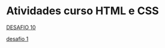 # Atividades curso HTML e CSS
<a href="https://samucspop.github.io/Atividades-curso-HTML-e-CSS/desafios/modulo 2/desafios 010/desafio 010.html/"> DESAFIO 10</a>


 <a href="https://samucspop.github.io/Atividades-curso-HTML-e-CSS/desfios/modulo 1/desafio 1/desafio 1.html"> desafio 1 </a>
